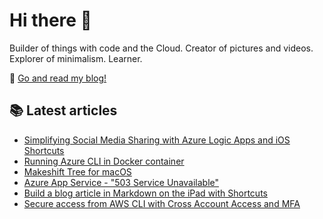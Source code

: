 
# Hi there 👋

Builder of things with code and the Cloud. Creator of pictures and videos. Explorer of minimalism. Learner.

📌  [Go and read my blog!](https://janik6n.net)

## 📚 Latest articles

- [Simplifying Social Media Sharing with Azure Logic Apps and iOS Shortcuts](https://janik6n.net/simplifying-social-media-sharing-with-azure-logic-apps-and-ios-shortcuts)
- [Running Azure CLI in Docker container](https://janik6n.net/running-azure-cli-in-docker-container)
- [Makeshift Tree for macOS](https://janik6n.net/makeshift-tree-for-macos)
- [Azure App Service - "503 Service Unavailable"](https://janik6n.net/azure-app-service-503-service-unavailable)
- [Build a blog article in Markdown on the iPad with Shortcuts](https://janik6n.net/build-a-blog-article-in-markdown-on-the-ipad-with-shortcuts)
- [Secure access from AWS CLI with Cross Account Access and MFA](https://janik6n.net/secure-access-from-aws-cli-with-cross-account-access-and-mfa)

<!--
**janik6n/janik6n** is a ✨ _special_ ✨ repository because its `README.md` (this file) appears on your GitHub profile.

This is updated at 2021-10-18 03:11:01.706795.
Hello.

Here are some ideas to get you started:

- 🔭 I’m currently working on ...
- 🌱 I’m currently learning ...
- 👯 I’m looking to collaborate on ...
- 🤔 I’m looking for help with ...
- 💬 Ask me about ...
- 📫 How to reach me: ...
- 😄 Pronouns: ...
- ⚡ Fun fact: ...
--> 